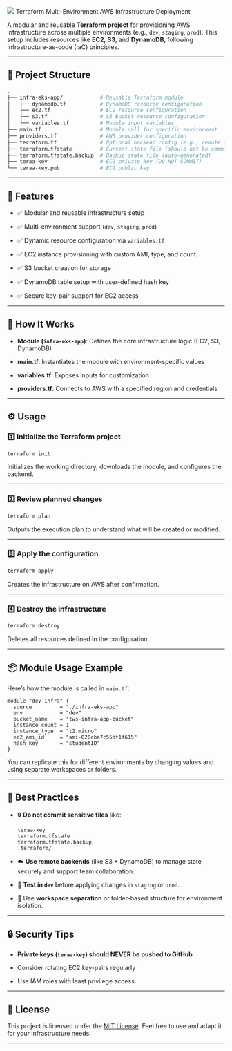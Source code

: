 

![](https://www.vectorlogo.zone/logos/terraformio/terraformio-icon.svg) Terraform Multi-Environment AWS Infrastructure Deployment

A modular and reusable **Terraform project** for provisioning AWS infrastructure across multiple environments (e.g., `dev`, `staging`, `prod`). This setup includes resources like **EC2**, **S3**, and **DynamoDB**, following infrastructure-as-code (IaC) principles.

---

## 📁 Project Structure

```bash
.
├── infra-eks-app/            # Reusable Terraform module
│   ├── dynamodb.tf           # DynamoDB resource configuration
│   ├── ec2.tf                # EC2 resource configuration
│   ├── s3.tf                 # S3 bucket resource configuration
│   └── variables.tf          # Module input variables
├── main.tf                   # Module call for specific environment
├── providers.tf              # AWS provider configuration
├── terraform.tf              # Optional backend config (e.g., remote state)
├── terraform.tfstate         # Current state file (should not be committed)
├── terraform.tfstate.backup  # Backup state file (auto-generated)
├── teraa-key                 # EC2 private key (DO NOT COMMIT)
└── teraa-key.pub             # EC2 public key

```

----------

## 🚀 Features

-   ✅ Modular and reusable infrastructure setup
    
-   ✅ Multi-environment support (`dev`, `staging`, `prod`)
    
-   ✅ Dynamic resource configuration via `variables.tf`
    
-   ✅ EC2 instance provisioning with custom AMI, type, and count
    
-   ✅ S3 bucket creation for storage
    
-   ✅ DynamoDB table setup with user-defined hash key
    
-   ✅ Secure key-pair support for EC2 access
    

----------

## 🧱 How It Works

-   **Module (`infra-eks-app`)**: Defines the core infrastructure logic (EC2, S3, DynamoDB)
    
-   **main.tf**: Instantiates the module with environment-specific values
    
-   **variables.tf**: Exposes inputs for customization
    
-   **providers.tf**: Connects to AWS with a specified region and credentials
    

----------

## ⚙️ Usage

### 1️⃣ Initialize the Terraform project

```bash
terraform init

```

Initializes the working directory, downloads the module, and configures the backend.

----------

### 2️⃣ Review planned changes

```bash
terraform plan

```

Outputs the execution plan to understand what will be created or modified.

----------

### 3️⃣ Apply the configuration

```bash
terraform apply

```

Creates the infrastructure on AWS after confirmation.

----------

### 4️⃣ Destroy the infrastructure

```bash
terraform destroy

```

Deletes all resources defined in the configuration.

----------

## 📦 Module Usage Example

Here’s how the module is called in `main.tf`:

```hcl
module "dev-infra" {
  source         = "./infra-eks-app"
  env            = "dev"
  bucket_name    = "tws-infra-app-bucket"
  instance_count = 1
  instance_type  = "t2.micro"
  ec2_ami_id     = "ami-020cba7c55df1f615"
  hash_key       = "studentID"
}

```

You can replicate this for different environments by changing values and using separate workspaces or folders.

----------

## 📌 Best Practices

-   🔒 **Do not commit sensitive files** like:
    
    ```
    teraa-key
    terraform.tfstate
    terraform.tfstate.backup
    .terraform/
    
    ```
    
-   ☁️ **Use remote backends** (like S3 + DynamoDB) to manage state securely and support team collaboration.
    
-   🧪 **Test in `dev`** before applying changes in `staging` or `prod`.
    
-   📁 Use **workspace separation** or folder-based structure for environment isolation.
    

----------

## 🔒 Security Tips

-   **Private keys (`teraa-key`) should NEVER be pushed to GitHub**
    
-   Consider rotating EC2 key-pairs regularly
    
-   Use IAM roles with least privilege access
    

----------

## 📄 License

This project is licensed under the [MIT License](https://chatgpt.com/c/LICENSE). Feel free to use and adapt it for your infrastructure needs.

----------
